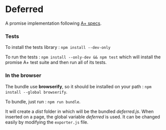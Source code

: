 # Deferred
A promise implementation following [A+ specs](https://promisesaplus.com/).

### Tests
To install the tests library : `npm install --dev-only`

To run the tests : `npm install --only-dev && npm test` which will install the promise A+ test suite and then run all of its tests.

### In the browser

The bundle use **browserify**, so it should be installed on your path : `npm install --global browserify`.

To bundle, just run : `npm run bundle`.

It will create a *dist* folder in which will be the bundled *deferred.js*. When inserted on a page, the global variable
*deferred* is used. It can be changed easily by modifying the `exporter.js` file.